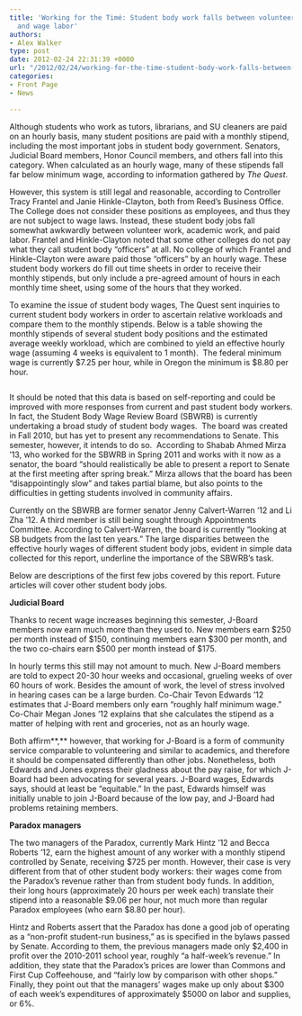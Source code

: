```yaml
---
title: 'Working for the Timé: Student body work falls between volunteering, academics,
  and wage labor'
authors:
- Alex Walker
type: post
date: 2012-02-24 22:31:39 +0000
url: "/2012/02/24/working-for-the-time-student-body-work-falls-between-volunteering-academics-and-wage-labor/"
categories:
- Front Page
- News

---
```

Although students who work as tutors, librarians, and SU cleaners are paid on an hourly basis, many student positions are paid with a monthly stipend, including the most important jobs in student body government. Senators, Judicial Board members, Honor Council members, and others fall into this category. When calculated as an hourly wage, many of these stipends fall far below minimum wage, according to information gathered by _The Quest_.

However, this system is still legal and reasonable, according to Controller Tracy Frantel and Janie Hinkle-Clayton, both from Reed’s Business Office. The College does not consider these positions as employees, and thus they are not subject to wage laws. Instead, these student body jobs fall somewhat awkwardly between volunteer work, academic work, and paid labor. Frantel and Hinkle-Clayton noted that some other colleges do not pay what they call student body “officers” at all. No college of which Frantel and Hinkle-Clayton were aware paid those “officers” by an hourly wage. These student body workers do fill out time sheets in order to receive their monthly stipends, but only include a pre-agreed amount of hours in each monthly time sheet, using some of the hours that they worked.

To examine the issue of student body wages, The Quest sent inquiries to current student body workers in order to ascertain relative workloads and compare them to the monthly stipends. Below is a table showing the monthly stipends of several student body positions and the estimated average weekly workload, which are combined to yield an effective hourly wage (assuming 4 weeks is equivalent to 1 month).  The federal minimum wage is currently $7.25 per hour, while in Oregon the minimum is $8.80 per hour.

<p style="text-align: center;">
  <a href="http://www.reedquest.org/2012/02/working-for-the-time-student-body-work-falls-between-volunteering-academics-and-wage-labor/studentbodywages/" rel="attachment wp-att-1341"><img class="aligncenter  wp-image-1341" title="studentbodywages" src="https://i2.wp.com/www.reedquest.org/wp-content/uploads/2012/02/studentbodywages-1024x735.png?resize=614%2C441" alt="" data-recalc-dims="1" /></a>
</p>

It should be noted that this data is based on self-reporting and could be improved with more responses from current and past student body workers. In fact, the Student Body Wage Review Board (SBWRB) is currently undertaking a broad study of student body wages.  The board was created in Fall 2010, but has yet to present any recommendations to Senate. This semester, however, it intends to do so.  According to Shabab Ahmed Mirza ’13, who worked for the SBWRB in Spring 2011 and works with it now as a senator, the board “should realistically be able to present a report to Senate at the first meeting after spring break.” Mirza allows that the board has been “disappointingly slow” and takes partial blame, but also points to the difficulties in getting students involved in community affairs.

Currently on the SBWRB are former senator Jenny Calvert-Warren ’12 and Li Zha ’12. A third member is still being sought through Appointments Committee. According to Calvert-Warren, the board is currently “looking at SB budgets from the last ten years.” The large disparities between the effective hourly wages of different student body jobs, evident in simple data collected for this report, underline the importance of the SBWRB’s task.

Below are descriptions of the first few jobs covered by this report. Future articles will cover other student body jobs.

**Judicial Board**

Thanks to recent wage increases beginning this semester, J-Board members now earn much more than they used to. New members earn $250 per month instead of $150, continuing members earn $300 per month, and the two co-chairs earn $500 per month instead of $175.

In hourly terms this still may not amount to much. New J-Board members are told to expect 20-30 hour weeks and occasional, grueling weeks of over 60 hours of work. Besides the amount of work, the level of stress involved in hearing cases can be a large burden. Co-Chair Tevon Edwards ’12 estimates that J-Board members only earn “roughly half minimum wage.” Co-Chair Megan Jones ’12 explains that she calculates the stipend as a matter of helping with rent and groceries, not as an hourly wage.

Both affirm**,** however, that working for J-Board is a form of community service comparable to volunteering and similar to academics, and therefore it should be compensated differently than other jobs. Nonetheless, both Edwards and Jones express their gladness about the pay raise, for which J-Board had been advocating for several years. J-Board wages, Edwards says, should at least be “equitable.” In the past, Edwards himself was initially unable to join J-Board because of the low pay, and J-Board had problems retaining members.

**Paradox managers**

The two managers of the Paradox, currently Mark Hintz ’12 and Becca Roberts ’12, earn the highest amount of any worker with a monthly stipend controlled by Senate, receiving $725 per month. However, their case is very different from that of other student body workers: their wages come from the Paradox’s revenue rather than from student body funds. In addition, their long hours (approximately 20 hours per week each) translate their stipend into a reasonable $9.06 per hour, not much more than regular Paradox employees (who earn $8.80 per hour).

Hintz and Roberts assert that the Paradox has done a good job of operating as a “non-profit student-run business,” as is specified in the bylaws passed by Senate. According to them, the previous managers made only $2,400 in profit over the 2010-2011 school year, roughly “a half-week&#8217;s revenue.” In addition, they state that the Paradox’s prices are lower than Commons and First Cup Coffeehouse, and “fairly low by comparison with other shops.” Finally, they point out that the managers’ wages make up only about $300 of each week’s expenditures of approximately $5000 on labor and supplies, or 6%.